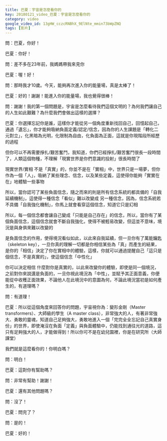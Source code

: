 ```yaml
---
title: 巴夏：宇宙是怎麼看你的
key: 20180121_video_巴夏：宇宙是怎麼看你的
category: video
google_video_id: 13gHW_cczcRNBhX_9ElNte_mmin73bWpZNQ
tags: [影片]
---
```


問：巴夏，你好！

巴夏：你好！

問：差不多在23年前，我媽媽帶我來見你

巴夏：喔！好！

問：那時我才10歲。今天，能夠再次進入你的能量場，真是太棒了！

巴夏：好的！謝謝！能進入你的能量場，我也覺得很棒！

問：謝謝！我的第一個問題是，宇宙是怎麼看待我們這個文明的？為何我們讓自己的人生如此艱難？為什麼我們會做出這樣的選擇？

巴夏：你選擇忘記你是誰，這樣你才能從另一個角度重新找回自己，回憶起自己，通過「遺忘」，你才能夠吸納負面定義/認定/信念，因為你的人生課題是「轉化二元對立」，化黑暗為光明，化限制為自由，化負面為正面，這就是你現階段所經歷的過程

但你可以不再需要掙扎/艱苦奮鬥，我知道，你們已經掙扎/艱苦奮鬥很長一段時間了，人類這個物種，不理解「現實世界是你們意識的投射」很長時間了

現實世界/實相 不是「真實」的，你並不是在「實相」中，世界只是一場夢，但你作為一個「人」，吸納了某些理念、信念，以及某些定義，這使得你能夠「實實在在」地體驗一些事物

所以，當你認可了某些負面信念，隨之而來的則是所有信念系統的都具備的「自我延續機制」，這使得一種信念「看似」難以改變成 另一種信念，因為，信念系統若不具備「自我強化機制」，你馬上就會看穿這個信念，知道它只是幻相

所以，每一個信念都會讓自己變成「只能是自己存在」的信念，所以，當你有了某個負面信念，這個信念就會不斷自我強化，使得不被輕易改變，但這並不意味，境況是與身俱來難以改變的

是負面信念的作用，使得境況看似如此，以此來自我延續，但一旦你有了萬能鑰匙（skeleton key），一旦你真的理解一切都是你相信某些為「真」而產生的結果，是你的「相信」決定了你在實相中的體驗，這樣，你就可以通過提醒自己「這只是個信念，不是真實的」，使這個信念「中性化」

你可以決定相信 什麼對你是真實的，以此來改變你的體驗，即使是同一個境況，之前對你來說還是負面的，一旦你視此境況為「中性」，並賦予其正面意義，你便能從中收穫正面效果，不論他人在此境況中的意圖為何，不論此境況當初是如何產生的，有道理嗎？

問：有道理！

巴夏：所以從這個角度來回答你的問題，宇宙視你為：變形金剛（Master transformers）、大師級的學生（A master class），非常強大的人，有著非常強大、勇敢的靈魂，知道自己足夠強大，勇敢地進入一個「完完全全忘記自己真實身份」的世界，即使淹沒在負面「定義」與負面體驗中，仍能找到通往光的道路，這只有足夠強大的人，才能做得到！所以你可不是在幼兒園裡，你是在研究所（大師課堂）

我們就是這麼看你的！你明白嗎？

問：明白！

巴夏：這對你有幫助嗎？

問：非常有幫助！謝謝！

巴夏：還有其他問題嗎？

問：沒了！

巴夏：問完了？

問：是的！

巴夏：好的！
